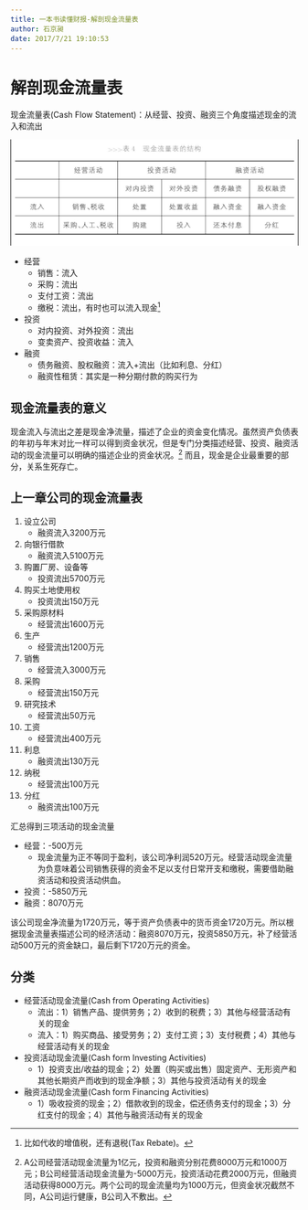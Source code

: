 ```yaml
---
title: 一本书读懂财报-解剖现金流量表
author: 石京昶
date: 2017/7/21 19:10:53
---
```


# 解剖现金流量表

现金流量表(Cash Flow Statement)：从经营、投资、融资三个角度描述现金的流入和流出

![现金流量表的结构](./figure/现金流量表的结构.png)

- 经营
    - 销售：流入
    - 采购：流出
    - 支付工资：流出
    - 缴税：流出，有时也可以流入现金[^税收流入现金]
- 投资
    - 对内投资、对外投资：流出
    - 变卖资产、投资收益：流入
- 融资
    - 债务融资、股权融资：流入+流出（比如利息、分红）
    - 融资性租赁：其实是一种分期付款的购买行为

[^税收流入现金]: 比如代收的增值税，还有退税(Tax Rebate)。

## 现金流量表的意义

现金流入与流出之差是现金净流量，描述了企业的资金变化情况。虽然资产负债表的年初与年末对比一样可以得到资金状况，但是专门分类描述经营、投资、融资活动的现金流量可以明确的描述企业的资金状况。[^现金流量的例子] 而且，现金是企业最重要的部分，关系生死存亡。

[^现金流量的例子]: A公司经营活动现金流量为1亿元，投资和融资分别花费8000万元和1000万元；B公司经营活动现金流量为-5000万元，投资活动花费2000万元，但融资活动获得8000万元。两个公司的现金流量均为1000万元，但资金状况截然不同，A公司运行健康，B公司入不敷出。

## 上一章公司的现金流量表

1. 设立公司
    - 融资流入3200万元
2. 向银行借款
    - 融资流入5100万元
3. 购置厂房、设备等
    - 投资流出5700万元
4. 购买土地使用权
    - 投资流出150万元
5. 采购原材料
    - 经营流出1600万元
6. 生产
    - 经营流出1200万元
7. 销售
    - 经营流入3000万元
8. 采购
    - 经营流出150万元
9. 研究技术
    - 经营流出50万元
10. 工资
    - 经营流出400万元
11. 利息
    - 融资流出130万元
12. 纳税
    - 经营流出100万元
13. 分红
    - 融资流出100万元

汇总得到三项活动的现金流量

- 经营：-500万元
    - 现金流量为正不等同于盈利，该公司净利润520万元。经营活动现金流量为负意味着公司销售获得的资金不足以支付日常开支和缴税，需要借助融资活动和投资活动供血。
- 投资：-5850万元
- 融资：8070万元

该公司现金净流量为1720万元，等于资产负债表中的货币资金1720万元。所以根据现金流量表描述公司的经济活动：融资8070万元，投资5850万元，补了经营活动500万元的资金缺口，最后剩下1720万元的资金。

## 分类

- 经营活动现金流量(Cash from Operating Activities)
    - 流出：1）销售产品、提供劳务；2）收到的税费；3）其他与经营活动有关的现金
    - 流入：1）购买商品、接受劳务；2）支付工资；3）支付税费；4）其他与经营活动有关的现金
- 投资活动现金流量(Cash form Investing Activities)
    - 1）投资支出/收益的现金；2）处置（购买或出售）固定资产、无形资产和其他长期资产而收到的现金净额；3）其他与投资活动有关的现金
- 融资活动现金流量(Cash form Financing Activities)
    - 1）吸收投资的现金；2）借款收到的现金，偿还债务支付的现金；3）分红支付的现金；4）其他与融资活动有关的现金